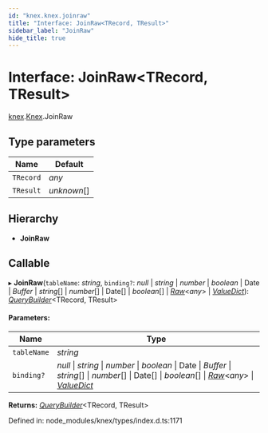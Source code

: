 ```yaml
---
id: "knex.knex.joinraw"
title: "Interface: JoinRaw<TRecord, TResult>"
sidebar_label: "JoinRaw"
hide_title: true
---
```


# Interface: JoinRaw<TRecord, TResult\>

[knex](../modules/knex.md).[Knex](../modules/knex.knex-1.md).JoinRaw

## Type parameters

Name | Default |
------ | ------ |
`TRecord` | *any* |
`TResult` | *unknown*[] |

## Hierarchy

* **JoinRaw**

## Callable

▸ **JoinRaw**(`tableName`: *string*, `binding?`: *null* \| *string* \| *number* \| *boolean* \| Date \| *Buffer* \| *string*[] \| *number*[] \| Date[] \| *boolean*[] \| [*Raw*](knex.knex.raw.md)<*any*\> \| [*ValueDict*](knex.knex.valuedict.md)): [*QueryBuilder*](../classes/knex.knex.querybuilder.md)<TRecord, TResult\>

#### Parameters:

Name | Type |
------ | ------ |
`tableName` | *string* |
`binding?` | *null* \| *string* \| *number* \| *boolean* \| Date \| *Buffer* \| *string*[] \| *number*[] \| Date[] \| *boolean*[] \| [*Raw*](knex.knex.raw.md)<*any*\> \| [*ValueDict*](knex.knex.valuedict.md) |

**Returns:** [*QueryBuilder*](../classes/knex.knex.querybuilder.md)<TRecord, TResult\>

Defined in: node_modules/knex/types/index.d.ts:1171
